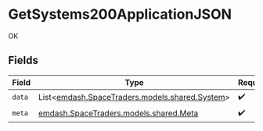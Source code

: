 # GetSystems200ApplicationJSON

OK


## Fields

| Field                                                                           | Type                                                                            | Required                                                                        | Description                                                                     |
| ------------------------------------------------------------------------------- | ------------------------------------------------------------------------------- | ------------------------------------------------------------------------------- | ------------------------------------------------------------------------------- |
| `data`                                                                          | List<[emdash.SpaceTraders.models.shared.System](../../models/shared/System.md)> | :heavy_check_mark:                                                              | N/A                                                                             |
| `meta`                                                                          | [emdash.SpaceTraders.models.shared.Meta](../../models/shared/Meta.md)           | :heavy_check_mark:                                                              | N/A                                                                             |